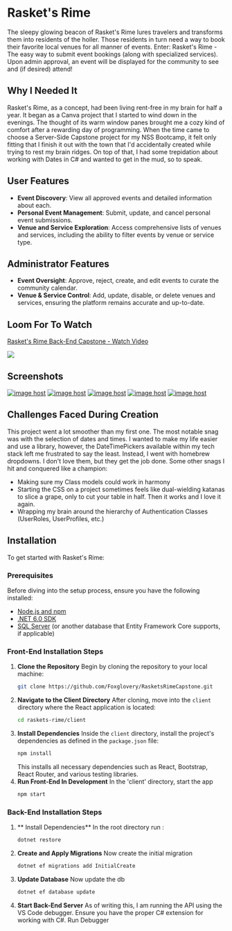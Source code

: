 # Rasket's Rime

The sleepy glowing beacon of Rasket's Rime lures travelers and transforms them into residents of the holler. Those residents in turn need a way to book their favorite local venues for all manner of events. Enter: Rasket's Rime - The easy way to submit event bookings (along with specialized services). Upon admin approval, an event will be displayed for the community to see and (if desired) attend!
## Why I Needed It

Rasket's Rime, as a concept, had been living rent-free in my brain for half a year. It began as a Canva project that I started to wind down in the evenings. The thought of its warm window panes brought me a cozy kind of comfort after a rewarding day of programming. When the time came to choose a Server-Side Capstone project for my NSS Bootcamp, it felt only fitting that I finish it out with the town that I'd accidentally created while trying to rest my brain ridges. On top of that, I had some trepidation about working with Dates in C# and wanted to get in the mud, so to speak.
## User Features

- **Event Discovery**: View all approved events and detailed information about each.
- **Personal Event Management**: Submit, update, and cancel personal event submissions.
- **Venue and Service Exploration**: Access comprehensive lists of venues and services, including the ability to filter events by venue or service type.

## Administrator Features

- **Event Oversight**: Approve, reject, create, and edit events to curate the community calendar.
- **Venue & Service Control**: Add, update, disable, or delete venues and services, ensuring the platform remains accurate and up-to-date.
## Loom For To Watch
<div>
    <a href="https://www.loom.com/share/e88545bd0d314096b141ab4f79bd47f4">
      <p>Rasket's Rime Back-End Capstone - Watch Video</p>
    </a>
    <a href="https://www.loom.com/share/e88545bd0d314096b141ab4f79bd47f4">
      <img style="max-width:300px;" src="https://cdn.loom.com/sessions/thumbnails/e88545bd0d314096b141ab4f79bd47f4-with-play.gif">
    </a>
  </div>

## Screenshots

<a href="https://imgbox.com/yKIguufW" target="_blank"><img src="https://images2.imgbox.com/72/ea/yKIguufW_o.png" alt="image host"/></a> <a href="https://imgbox.com/SmAwYRpv" target="_blank"><img src="https://images2.imgbox.com/cd/40/SmAwYRpv_o.png" alt="image host"/></a> <a href="https://imgbox.com/3aSPp6xg" target="_blank"><img src="https://images2.imgbox.com/06/09/3aSPp6xg_o.png" alt="image host"/></a> <a href="https://imgbox.com/NLne52C5" target="_blank"><img src="https://images2.imgbox.com/66/f8/NLne52C5_o.png" alt="image host"/></a> <a href="https://imgbox.com/1EbWX2HO" target="_blank"><img src="https://images2.imgbox.com/30/ea/1EbWX2HO_o.png" alt="image host"/></a>


## Challenges Faced During Creation
This project went a lot smoother than my first one. The most notable snag was with the selection of dates and times. I wanted to make my life easier and use a library, however, the DateTimePickers available within my tech stack left me frustrated to say the least. Instead, I went with homebrew dropdowns. I don't love them, but they get the job done. Some other snags I hit and conquered like a champion:

<ul>
    <li>Making sure my Class models could work in harmony</li>
    <li>Starting the CSS on a project sometimes feels like dual-wielding katanas to slice a grape, only to cut your table in half. Then it works and I love it again.</li>
    <li>Wrapping my brain around the hierarchy of Authentication Classes (UserRoles, UserProfiles, etc.)</li>
    
  
</ul>

## Installation

To get started with Rasket's Rime:



### Prerequisites
Before diving into the setup process, ensure you have the following installed:
- [Node.js and npm](https://nodejs.org/en/download/)
- [.NET 6.0 SDK](https://dotnet.microsoft.com/download)
- [SQL Server](https://www.microsoft.com/en-us/sql-server/sql-server-downloads) (or another database that Entity Framework Core supports, if applicable)

### Front-End Installation Steps
1. **Clone the Repository**
   Begin by cloning the repository to your local machine:
   ```bash
   git clone https://github.com/Foxglovery/RasketsRimeCapstone.git
   ```
2. **Navigate to the Client Directory**
   After cloning, move into the `client` directory where the React application is located:
   ```bash
   cd raskets-rime/client
   ```
3. **Install Dependencies**
   Inside the `client` directory, install the project's dependencies as defined in the `package.json` file:
   ```bash
   npm install
   ```
   This installs all necessary dependencies such as React, Bootstrap, React Router, and various testing libraries.
4. **Run Front-End In Development**
   In the 'client' directory, start the app
   ```bash
   npm start
   ```
### Back-End Installation Steps
1. ** Install Dependencies**
   In the root directory run :
   ```bash
   dotnet restore
   ```
2. **Create and Apply Migrations**
   Now create the initial migration
   ```bash
   dotnet ef migrations add InitialCreate
   ```
3. **Update Database**
   Now update the db
   ```bash
   dotnet ef database update
   ```
4. **Start Back-End Server**
   As of writing this, I am running the API using the VS Code debugger.
   Ensure you have the proper C# extension for working with C#.
   Run Debugger
